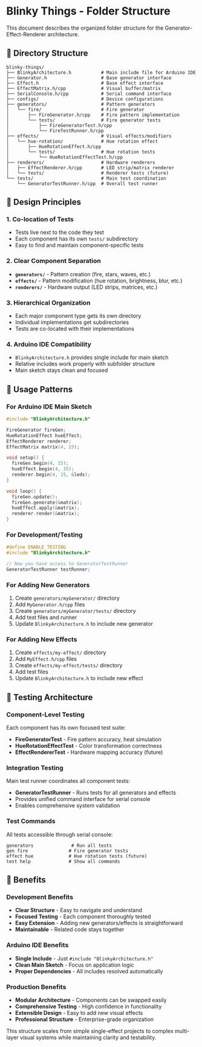 # Blinky Things - Folder Structure

This document describes the organized folder structure for the Generator-Effect-Renderer architecture.

## 📁 Directory Structure

```
blinky-things/
├── BlinkyArchitecture.h           # Main include file for Arduino IDE
├── Generator.h                    # Base generator interface
├── Effect.h                       # Base effect interface  
├── EffectMatrix.h/cpp             # Visual buffer/matrix
├── SerialConsole.h/cpp            # Serial command interface
├── configs/                       # Device configurations
├── generators/                    # Pattern generators
│   └── fire/                      # Fire generator
│       ├── FireGenerator.h/cpp    # Fire pattern implementation
│       └── tests/                 # Fire generator tests
│           ├── FireGeneratorTest.h/cpp
│           └── FireTestRunner.h/cpp
├── effects/                       # Visual effects/modifiers
│   └── hue-rotation/              # Hue rotation effect
│       ├── HueRotationEffect.h/cpp
│       └── tests/                 # Hue rotation tests
│           └── HueRotationEffectTest.h/cpp
├── renderers/                     # Hardware renderers
│   ├── EffectRenderer.h/cpp       # LED strip/matrix renderer
│   └── tests/                     # Renderer tests (future)
└── tests/                         # Main test coordination
    └── GeneratorTestRunner.h/cpp  # Overall test runner
```

## 🎯 Design Principles

### 1. **Co-location of Tests**
- Tests live next to the code they test
- Each component has its own `tests/` subdirectory
- Easy to find and maintain component-specific tests

### 2. **Clear Component Separation**
- **`generators/`** - Pattern creation (fire, stars, waves, etc.)
- **`effects/`** - Pattern modification (hue rotation, brightness, blur, etc.)
- **`renderers/`** - Hardware output (LED strips, matrices, etc.)

### 3. **Hierarchical Organization**
- Each major component type gets its own directory
- Individual implementations get subdirectories
- Tests are co-located with their implementations

### 4. **Arduino IDE Compatibility**
- `BlinkyArchitecture.h` provides single include for main sketch
- Relative includes work properly with subfolder structure
- Main sketch stays clean and focused

## 🔧 Usage Patterns

### For Arduino IDE Main Sketch
```cpp
#include "BlinkyArchitecture.h"

FireGenerator fireGen;
HueRotationEffect hueEffect;
EffectRenderer renderer;
EffectMatrix matrix(4, 15);

void setup() {
  fireGen.begin(4, 15);
  hueEffect.begin(4, 15);
  renderer.begin(4, 15, &leds);
}

void loop() {
  fireGen.update();
  fireGen.generate(&matrix);
  hueEffect.apply(&matrix);
  renderer.render(&matrix);
}
```

### For Development/Testing
```cpp
#define ENABLE_TESTING
#include "BlinkyArchitecture.h"

// Now you have access to GeneratorTestRunner
GeneratorTestRunner testRunner;
```

### For Adding New Generators
1. Create `generators/myGenerator/` directory
2. Add `MyGenerator.h/cpp` files  
3. Create `generators/myGenerator/tests/` directory
4. Add test files and runner
5. Update `BlinkyArchitecture.h` to include new generator

### For Adding New Effects
1. Create `effects/my-effect/` directory
2. Add `MyEffect.h/cpp` files
3. Create `effects/my-effect/tests/` directory  
4. Add test files
5. Update `BlinkyArchitecture.h` to include new effect

## 🧪 Testing Architecture

### Component-Level Testing
Each component has its own focused test suite:
- **FireGeneratorTest** - Fire pattern accuracy, heat simulation
- **HueRotationEffectTest** - Color transformation correctness
- **EffectRendererTest** - Hardware mapping accuracy (future)

### Integration Testing
Main test runner coordinates all component tests:
- **GeneratorTestRunner** - Runs tests for all generators and effects
- Provides unified command interface for serial console
- Enables comprehensive system validation

### Test Commands
All tests accessible through serial console:
```
generators              # Run all tests
gen fire               # Fire generator tests
effect hue             # Hue rotation tests (future)
test help              # Show all commands
```

## 🚀 Benefits

### Development Benefits
- **Clear Structure** - Easy to navigate and understand
- **Focused Testing** - Each component thoroughly tested
- **Easy Extension** - Adding new generators/effects is straightforward
- **Maintainable** - Related code stays together

### Arduino IDE Benefits  
- **Single Include** - Just `#include "BlinkyArchitecture.h"`
- **Clean Main Sketch** - Focus on application logic
- **Proper Dependencies** - All includes resolved automatically

### Production Benefits
- **Modular Architecture** - Components can be swapped easily
- **Comprehensive Testing** - High confidence in functionality
- **Extensible Design** - Easy to add new visual effects
- **Professional Structure** - Enterprise-grade organization

This structure scales from simple single-effect projects to complex multi-layer visual systems while maintaining clarity and testability.